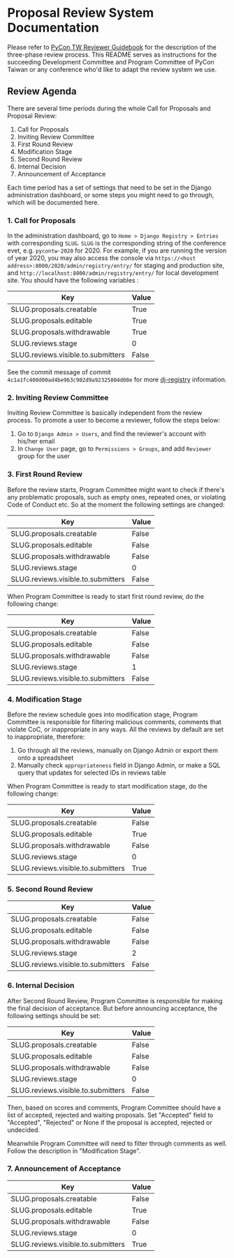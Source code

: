 # Proposal Review System Documentation

Please refer to [PyCon TW Reviewer Guidebook](https://pycontw.github.io/reviewer-guidebook/)
for the description of the three-phase review process.  This README serves as instructions
for the succeeding Development Committee and Program Committee of PyCon Taiwan or any
conference who'd like to adapt the review system we use.

## Review Agenda

There are several time periods during the whole Call for Proposals and Proposal Review:

1. Call for Proposals
2. Inviting Review Committee
3. First Round Review
4. Modification Stage
5. Second Round Review
6. Internal Decision
7. Announcement of Acceptance

Each time period has a set of settings that need to be set in the Django administration dashboard, or
some steps you might need to go through, which will be documented here.

### 1. Call for Proposals

In the administration dashboard, go to `Home > Django Registry > Entries` with corresponding `SLUG`.
`SLUG` is the corresponding string of the conference evet, e.g. `pycontw-2020` for 2020.
For example, if you are running the version of year 2020,
you may also access the console via `https://<host address>:8000/2020/admin/registry/entry/` for staging and production site,
and `http://localhost:8000/admin/registry/entry/` for local development site.
You should have the following variables
:

| Key                                | Value   |
| ---------------------------------- | ------- |
| SLUG.proposals.creatable           | True    |
| SLUG.proposals.editable            | True    |
| SLUG.proposals.withdrawable        | True    |
| SLUG.reviews.stage                 | 0       |
| SLUG.reviews.visible.to.submitters | False   |

See the commit message of commit `4c1a1fc400d00ad4be963c902d9a92325804d08e`
for more [dj-registry](https://pypi.org/project/dj-registry/) information.

### 2. Inviting Review Committee

Inviting Review Committee is basically independent from the review process.  To promote a
user to become a reviewer, follow the steps below:

1. Go to `Django Admin > Users`, and find the reviewer's account with his/her email
2. In `Change User` page, go to `Permissions > Groups`, and add `Reviewer` group for the user

### 3. First Round Review

Before the review starts, Program Committee might want to check if there's any problematic
proposals, such as empty ones, repeated ones, or violating Code of Conduct etc.  So at the
moment the following settings are changed:

| Key                                | Value    |
| ---------------------------------- | -------- |
| SLUG.proposals.creatable           | False    |
| SLUG.proposals.editable            | False    |
| SLUG.proposals.withdrawable        | False    |
| SLUG.reviews.stage                 | 0        |
| SLUG.reviews.visible.to.submitters | False    |

When Program Committee is ready to start first round review, do the following change:

| Key                                | Value    |
| ---------------------------------- | -------- |
| SLUG.proposals.creatable           | False    |
| SLUG.proposals.editable            | False    |
| SLUG.proposals.withdrawable        | False    |
| SLUG.reviews.stage                 | 1        |
| SLUG.reviews.visible.to.submitters | False    |

### 4. Modification Stage

Before the review schedule goes into modification stage, Program Committee is responsible
for filtering malicious comments, comments that violate CoC, or inappropriate in any
ways.  All the reviews by default are set to inappropriate, therefore:

1. Go through all the reviews, manually on Django Admin or export them onto a spreadsheet
2. Manually check `appropriateness` field in Django Admin, or make a SQL query that
   updates for selected IDs in reviews table

When Program Committee is ready to start modification stage, do the following change:

| Key                                | Value    |
| ---------------------------------- | -------- |
| SLUG.proposals.creatable           | False    |
| SLUG.proposals.editable            | True     |
| SLUG.proposals.withdrawable        | False    |
| SLUG.reviews.stage                 | 0        |
| SLUG.reviews.visible.to.submitters | True     |

### 5. Second Round Review

| Key                                | Value    |
| ---------------------------------- | -------- |
| SLUG.proposals.creatable           | False    |
| SLUG.proposals.editable            | False    |
| SLUG.proposals.withdrawable        | False    |
| SLUG.reviews.stage                 | 2        |
| SLUG.reviews.visible.to.submitters | False    |

### 6. Internal Decision

After Second Round Review, Program Committee is responsible for making the final
decision of acceptance.  But before announcing acceptance, the following settings should
be set:

| Key                                | Value    |
| ---------------------------------- | -------- |
| SLUG.proposals.creatable           | False    |
| SLUG.proposals.editable            | False    |
| SLUG.proposals.withdrawable        | False    |
| SLUG.reviews.stage                 | 0        |
| SLUG.reviews.visible.to.submitters | False    |

Then, based on scores and comments, Program Committee should have a list of accepted,
rejected and waiting proposals.  Set "Accepted" field to "Accepted", "Rejected" or None
if the proposal is accepted, rejected or undecided.

Meanwhile Program Committee will need to filter through comments as well.  Follow the
description in "Modification Stage".

### 7. Announcement of Acceptance

| Key                                | Value    |
| ---------------------------------- | -------- |
| SLUG.proposals.creatable           | False    |
| SLUG.proposals.editable            | True     |
| SLUG.proposals.withdrawable        | False    |
| SLUG.reviews.stage                 | 0        |
| SLUG.reviews.visible.to.submitters | True     |
